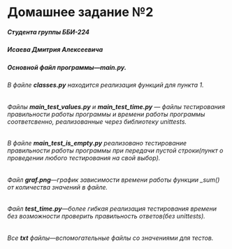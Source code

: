 # Домашнее задание №2 
##### Студента группы ББИ-224 
##### Исаева Дмитрия Алексеевича

##### Основной файл программы—**_main_.py**.
###### В файле **_classes.py_** находится реализация функций для пункта 1.
###### Файлы **_main_test_values.py_** и **_main_test_time.py_** — файлы тестирования правильности работы программы и времени работы программы соответсвенно, реализованные через библиотеку unittests.
###### В файле **_main_test_is_empty.py_** реализовано тестирование правильности работы программы при передачи пустой строки(пункт о проведении любого тестирования на свой выбор).
###### Файл _**graf.png**_—график зависимости времени работы функции _sum() от количества значений в файле. 
###### Файл _**test_time.py**_—более гибкая реализация тестирования времени без возможности проверить правильность ответов(без unittests).
###### Все _**txt**_ файлы—вспомогательные файлы со значениями для тестов.
